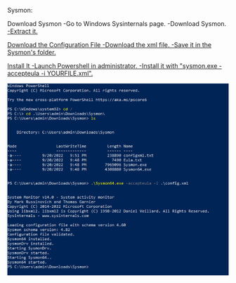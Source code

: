 Sysmon:

Download Sysmon
-Go to Windows Sysinternals page.
-Download Sysmon. <a href="https://download.sysinternals.com/files/Sysmon.zip">
-Extract it.

Download the Configuration File
-Download the xml file.
-Save it in the Sysmon's folder.

Install It
-Launch Powershell in administrator.
-Install it with "sysmon.exe -accepteula -i YOURFILE.xml".

![alt text](images/image32.png)
